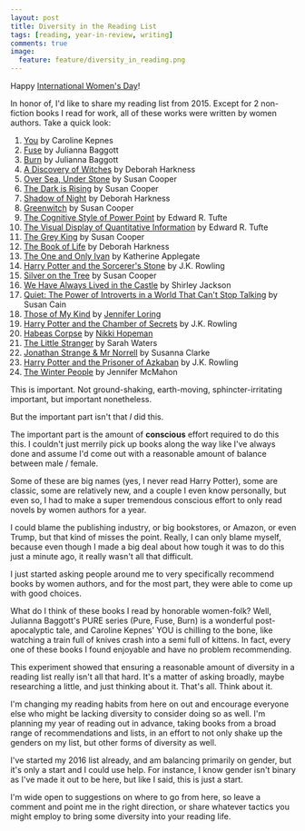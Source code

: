 ```yaml
---
layout: post
title: Diversity in the Reading List
tags: [reading, year-in-review, writing]
comments: true
image:
  feature: feature/diversity_in_reading.png
---
```


Happy [International Women's Day](http://www.internationalwomensday.com/)!

In honor of, I'd like to share my reading list from 2015. Except for 2 non-fiction books I read for work,
all of these works were written by women authors. Take a quick look:

1. [You](https://www.goodreads.com/book/show/20821614-you) by Caroline Kepnes
1. [Fuse](https://www.goodreads.com/book/show/9752754-fuse) by Julianna Baggott
1. [Burn](https://www.goodreads.com/book/show/18984702-burn)	by Julianna Baggott
1. [A Discovery of Witches](https://www.goodreads.com/book/show/11468955-a-discovery-of-witches) by Deborah Harkness
1. [Over Sea, Under Stone](https://www.goodreads.com/book/show/11312.Over_Sea_Under_Stone) by Susan Cooper
1. [The Dark is Rising](https://www.goodreads.com/book/show/210329.The_Dark_is_Rising) by Susan Cooper
1. [Shadow of Night](https://www.goodreads.com/book/show/16171223-shadow-of-night) by Deborah Harkness
1. [Greenwitch](https://www.goodreads.com/book/show/24963.Greenwitch) by Susan Cooper
1. [The Cognitive Style of Power Point](https://www.goodreads.com/book/show/742719.The_Cognitive_Style_of_Power_Point) by Edward R. Tufte
1. [The Visual Display of Quantitative Information](https://www.goodreads.com/book/show/17744.The_Visual_Display_of_Quantitative_Information) by Edward R. Tufte
1. [The Grey King](https://www.goodreads.com/book/show/745955.The_Grey_King) by Susan Cooper
1. [The Book of Life](https://www.goodreads.com/book/show/16054217-the-book-of-life) by Deborah Harkness
1. [The One and Only Ivan](https://www.goodreads.com/book/show/18635000-the-one-and-only-ivan) by Katherine Applegate
1. [Harry Potter and the Sorcerer's Stone](https://www.goodreads.com/book/show/3.Harry_Potter_and_the_Sorcerer_s_Stone) by J.K. Rowling
1. [Silver on the Tree](https://www.goodreads.com/book/show/6660638-silver-on-the-tree) by Susan Cooper
1. [We Have Always Lived in the Castle](https://www.goodreads.com/book/show/89724.We_Have_Always_Lived_in_the_Castle) by Shirley Jackson
1. [Quiet: The Power of Introverts in a World That Can't Stop Talking](https://www.goodreads.com/book/show/8520610-quiet) by Susan Cain
1. [Those of My Kind](https://www.goodreads.com/book/show/25521028-those-of-my-kind) by [Jennifer Loring](http://jennifertloring.com/)
1. [Harry Potter and the Chamber of Secrets](https://www.goodreads.com/book/show/15881.Harry_Potter_and_the_Chamber_of_Secrets) by J.K. Rowling
1. [Habeas Corpse](https://www.goodreads.com/book/show/18702682-habeas-corpse) by [Nikki Hopeman](http://nikkihopeman.com/)
1. [The Little Stranger](https://www.goodreads.com/book/show/5598017-the-little-stranger) by Sarah Waters
1. [Jonathan Strange & Mr Norrell](https://www.goodreads.com/book/show/14201.Jonathan_Strange_Mr_Norrell) by Susanna Clarke
1. [Harry Potter and the Prisoner of Azkaban](https://www.goodreads.com/book/show/5.Harry_Potter_and_the_Prisoner_of_Azkaban) by J.K. Rowling
1. [The Winter People](https://www.goodreads.com/book/show/18007535-the-winter-people) by Jennifer McMahon


This is important. Not ground-shaking, earth-moving, sphincter-irritating important,
but important nonetheless.

But the important part isn't that *I* did this.

The important part is the amount of **conscious** effort required to do this
this. I couldn't just merrily pick up books along the way like I've always done and assume I'd come out
with a reasonable amount of balance between male / female.

Some of these are big names (yes, I never read Harry Potter), some are classic, some are relatively new, and a couple I
even know personally, but even so, I had to make a super tremendous conscious effort to only read
novels by women authors for a year.

I could blame the publishing industry, or big bookstores, or Amazon, or even Trump, but that
kind of misses the point. Really, I can only blame myself, because even though I made
a big deal about how tough it was to do this just a minute ago, it really wasn't all
that difficult.

I just started asking people around me to very specifically
recommend books by women authors, and for the most part, they were able to come up
with good choices.

What do I think of these books I read by honorable women-folk? Well, Julianna Baggott's
PURE series (Pure, Fuse, Burn) is a wonderful post-apocalyptic tale, and Caroline Kepnes'
YOU is chilling to the bone, like watching a train full of knives crash into a semi
full of kittens. In fact, every one of these books I found enjoyable and have no problem recommending.

This experiment showed that ensuring a reasonable amount of diversity in a reading list
really isn't all that hard. It's a matter of asking broadly, maybe researching a little,
and just thinking about it. That's all. Think about it.

I'm changing my reading habits from here on out and encourage everyone else who
might be lacking diversity to consider doing so as well. I'm planning my year of reading
out in advance, taking books from a broad range of recommendations and lists, in an
effort to not only shake up the genders on my list, but other forms of diversity as well.

I've started my 2016 list already, and am balancing primarily on gender, but it's
only a start and I could use help. For instance, I know gender isn't binary as I've
made it out to be here, but like I said, this is just a start.

I'm wide open to suggestions on where to go from here, so leave a comment and
point me in the right direction, or share whatever tactics you might employ to
bring some diversity into your reading life.
